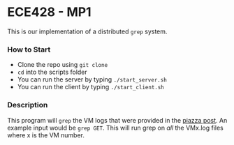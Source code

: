 # ECE428 - MP1

This is our implementation of a distributed `grep` system.
### How to Start
- Clone the repo using `git clone`
- `cd` into the scripts folder
- You can run the server by typing `./start_server.sh`
- You can run the client by typing `./start_client.sh`

### Description
This program will `grep` the VM logs that were provided in the [piazza post](https://piazza.com/class/j62jpvac34n5gi?cid=94).
An example input would be `grep GET`.
This will run grep on _all_ the VMx.log files where x is the VM number.
